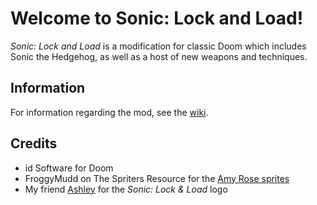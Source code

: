 # Welcome to Sonic: Lock and Load!
*Sonic: Lock and Load* is a modification for classic Doom which includes Sonic the Hedgehog, as well as a host of new weapons and techniques.

## Information
For information regarding the mod, see the [wiki](https://github.com/CutieGorlAstrid/sonicdoom/wiki).

## Credits
- id Software for Doom
- FroggyMudd on The Spriters Resource for the [Amy Rose sprites](https://www.spriters-resource.com/custom_edited/sonicthehedgehogcustoms/sheet/111906/)
- My friend [Ashley](https://www.twitter.com/isnanoreal) for the *Sonic: Lock & Load* logo 
